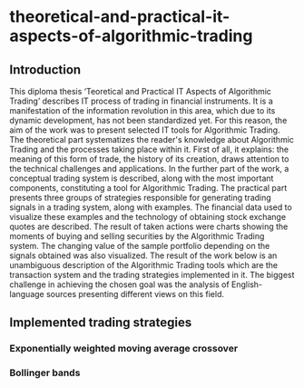 # theoretical-and-practical-it-aspects-of-algorithmic-trading

## Introduction
This diploma thesis ‘Teoretical and Practical IT Aspects of Algorithmic Trading’ describes IT process of trading in financial instruments. It is a manifestation of the information revolution in this area, which due to its dynamic development, has not been standardized yet.
For this reason, the aim of the work was to present selected IT tools for Algorithmic Trading.
The theoretical part systematizes the reader's knowledge about Algorithmic Trading and the processes taking place within it.
First of all, it explains: the meaning of this form of trade, the history of its creation, draws attention to the technical challenges and applications. In the further part of the work, a conceptual trading system is described, along with the most important components, constituting a tool for Algorithmic Trading.
The practical part presents three groups of strategies responsible for generating trading signals in a trading system, along with examples. The financial data used to visualize these examples and the technology of obtaining stock exchange quotes are described. The result of taken actions were charts showing the moments of buying and selling securities by the Algorithmic Trading system. The changing value of the sample portfolio depending on the signals obtained was also visualized.
The result of the work below is an unambiguous description of the Algorithmic Trading tools which are the transaction system and the trading strategies implemented in it. The biggest challenge in achieving the chosen goal was the analysis of English-language sources presenting different views on this field.

## Implemented trading strategies

### Exponentially weighted moving average crossover
### Bollinger bands
### 
